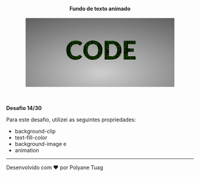 <p align="center"><strong>Fundo de texto animado</strong><br><br>
  <img width= '400' src="../.github/gifts/Dia14.gif">
</p><br>

 <p><strong>Desafio 14/30</strong><br>
 
  Para este desafio, utilizei as seguintes propriedades: </p>
  - background-clip 
  - text-fill-color 
  - background-image e 
  - animation

 ---
Desenvolvido com ❤ por Polyane Tuag